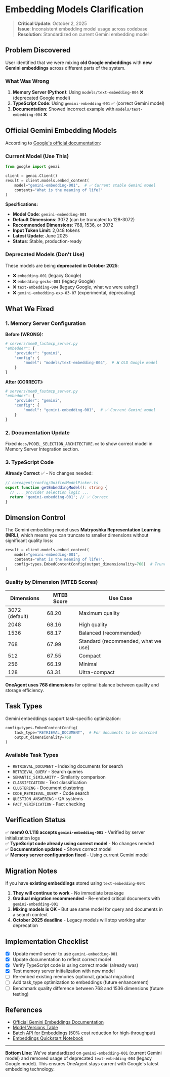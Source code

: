 # Embedding Models Clarification

> **Critical Update**: October 2, 2025  
> **Issue**: Inconsistent embedding model usage across codebase  
> **Resolution**: Standardized on current Gemini embedding model

## Problem Discovered

User identified that we were mixing **old Google embeddings** with **new Gemini embeddings** across different parts of the system.

### What Was Wrong

1. **Memory Server (Python)**: Using `models/text-embedding-004` ❌ (deprecated Google model)
2. **TypeScript Code**: Using `gemini-embedding-001` ✅ (correct Gemini model)
3. **Documentation**: Showed incorrect example with `models/text-embedding-004` ❌

## Official Gemini Embedding Models

According to [Google's official documentation](https://ai.google.dev/gemini-api/docs/embeddings#model-versions):

### Current Model (Use This)

```python
from google import genai

client = genai.Client()
result = client.models.embed_content(
    model="gemini-embedding-001",  # ✅ Current stable Gemini model
    contents="What is the meaning of life?"
)
```

**Specifications:**

- **Model Code**: `gemini-embedding-001`
- **Default Dimensions**: 3072 (can be truncated to 128-3072)
- **Recommended Dimensions**: 768, 1536, or 3072
- **Input Token Limit**: 2,048 tokens
- **Latest Update**: June 2025
- **Status**: Stable, production-ready

### Deprecated Models (Don't Use)

These models are being **deprecated in October 2025**:

- ❌ `embedding-001` (legacy Google)
- ❌ `embedding-gecko-001` (legacy Google)
- ❌ `text-embedding-004` (legacy Google, what we were using!)
- ❌ `gemini-embedding-exp-03-07` (experimental, deprecating)

## What We Fixed

### 1. Memory Server Configuration

**Before (WRONG):**

```python
# servers/mem0_fastmcp_server.py
"embedder": {
    "provider": "gemini",
    "config": {
        "model": "models/text-embedding-004",  # ❌ OLD Google model
    }
}
```

**After (CORRECT):**

```python
# servers/mem0_fastmcp_server.py
"embedder": {
    "provider": "gemini",
    "config": {
        "model": "gemini-embedding-001",  # ✅ Current Gemini model
    }
}
```

### 2. Documentation Update

Fixed `docs/MODEL_SELECTION_ARCHITECTURE.md` to show correct model in Memory Server Integration section.

### 3. TypeScript Code

**Already Correct** ✅ - No changes needed:

```typescript
// coreagent/config/UnifiedModelPicker.ts
export function getEmbeddingModel(): string {
  // ... provider selection logic ...
  return 'gemini-embedding-001'; // ✅ Correct
}
```

## Dimension Control

The Gemini embedding model uses **Matryoshka Representation Learning (MRL)**, which means you can truncate to smaller dimensions without significant quality loss:

```python
result = client.models.embed_content(
    model="gemini-embedding-001",
    contents="What is the meaning of life?",
    config=types.EmbedContentConfig(output_dimensionality=768)  # Truncate to 768 dims
)
```

### Quality by Dimension (MTEB Scores)

| Dimensions     | MTEB Score | Use Case                            |
| -------------- | ---------- | ----------------------------------- |
| 3072 (default) | 68.20      | Maximum quality                     |
| 2048           | 68.16      | High quality                        |
| 1536           | 68.17      | Balanced (recommended)              |
| 768            | 67.99      | Standard (recommended, what we use) |
| 512            | 67.55      | Compact                             |
| 256            | 66.19      | Minimal                             |
| 128            | 63.31      | Ultra-compact                       |

**OneAgent uses 768 dimensions** for optimal balance between quality and storage efficiency.

## Task Types

Gemini embeddings support task-specific optimization:

```python
config=types.EmbedContentConfig(
    task_type="RETRIEVAL_DOCUMENT",  # For documents to be searched
    output_dimensionality=768
)
```

### Available Task Types

- `RETRIEVAL_DOCUMENT` - Indexing documents for search
- `RETRIEVAL_QUERY` - Search queries
- `SEMANTIC_SIMILARITY` - Similarity comparison
- `CLASSIFICATION` - Text classification
- `CLUSTERING` - Document clustering
- `CODE_RETRIEVAL_QUERY` - Code search
- `QUESTION_ANSWERING` - QA systems
- `FACT_VERIFICATION` - Fact checking

## Verification Status

✅ **mem0 0.1.118 accepts `gemini-embedding-001`** - Verified by server initialization logs  
✅ **TypeScript code already using correct model** - No changes needed  
✅ **Documentation updated** - Shows correct model  
✅ **Memory server configuration fixed** - Using current Gemini model

## Migration Notes

If you have **existing embeddings** stored using `text-embedding-004`:

1. **They will continue to work** - No immediate breakage
2. **Gradual migration recommended** - Re-embed critical documents with `gemini-embedding-001`
3. **Mixing models is OK** - But use same model for query and documents in a search context
4. **October 2025 deadline** - Legacy models will stop working after deprecation

## Implementation Checklist

- [x] Update mem0 server to use `gemini-embedding-001`
- [x] Update documentation to reflect correct model
- [x] Verify TypeScript code is using correct model (already was)
- [x] Test memory server initialization with new model
- [ ] Re-embed existing memories (optional, gradual migration)
- [ ] Add task_type optimization to embeddings (future enhancement)
- [ ] Benchmark quality difference between 768 and 1536 dimensions (future testing)

## References

- [Official Gemini Embeddings Documentation](https://ai.google.dev/gemini-api/docs/embeddings)
- [Model Versions Table](https://ai.google.dev/gemini-api/docs/embeddings#model-versions)
- [Batch API for Embeddings](https://ai.google.dev/gemini-api/docs/batch-api#batch-embedding) (50% cost reduction for high-throughput)
- [Embeddings Quickstart Notebook](https://github.com/google-gemini/cookbook/blob/main/quickstarts/Embeddings.ipynb)

---

**Bottom Line**: We've standardized on `gemini-embedding-001` (current Gemini model) and removed usage of deprecated `text-embedding-004` (legacy Google model). This ensures OneAgent stays current with Google's latest embedding technology.
